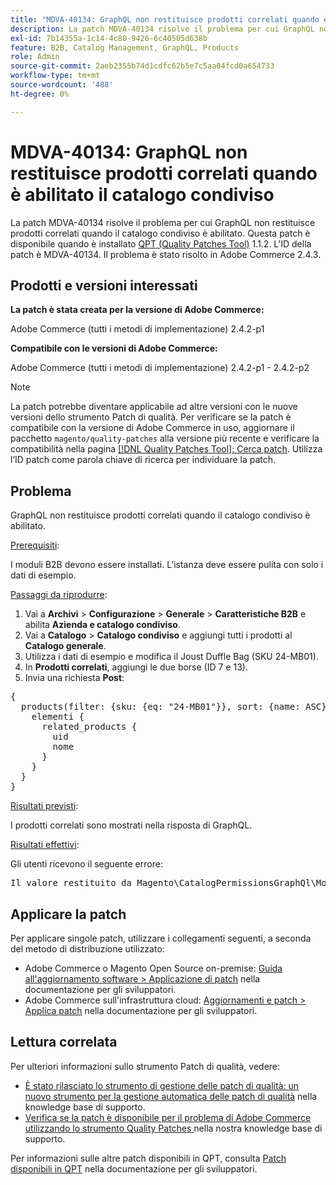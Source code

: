 ```yaml
---
title: "MDVA-40134: GraphQL non restituisce prodotti correlati quando è abilitato il catalogo condiviso"
description: La patch MDVA-40134 risolve il problema per cui GraphQL non restituisce prodotti correlati quando il catalogo condiviso è abilitato. Questa patch è disponibile quando è installato [Quality Patches Tool (QPT)](/help/announcements/adobe-commerce-announcements/magento-quality-patches-released-new-tool-to-self-serve-quality-patches.md) 1.1.2. L'ID della patch è MDVA-40134. Il problema è stato risolto in Adobe Commerce 2.4.3.
exl-id: 7b14355a-1c14-4c80-9426-6c40505d638b
feature: B2B, Catalog Management, GraphQL, Products
role: Admin
source-git-commit: 2aeb2355b74d1cdfc62b5e7c5aa04fcd0a654733
workflow-type: tm+mt
source-wordcount: '488'
ht-degree: 0%

---
```


# MDVA-40134: GraphQL non restituisce prodotti correlati quando è abilitato il catalogo condiviso

La patch MDVA-40134 risolve il problema per cui GraphQL non restituisce prodotti correlati quando il catalogo condiviso è abilitato. Questa patch è disponibile quando è installato [QPT (Quality Patches Tool)](/help/announcements/adobe-commerce-announcements/magento-quality-patches-released-new-tool-to-self-serve-quality-patches.md) 1.1.2. L&#39;ID della patch è MDVA-40134. Il problema è stato risolto in Adobe Commerce 2.4.3.

## Prodotti e versioni interessati

**La patch è stata creata per la versione di Adobe Commerce:**

Adobe Commerce (tutti i metodi di implementazione) 2.4.2-p1

**Compatibile con le versioni di Adobe Commerce:**

Adobe Commerce (tutti i metodi di implementazione) 2.4.2-p1 - 2.4.2-p2

>[!NOTE]
>
>La patch potrebbe diventare applicabile ad altre versioni con le nuove versioni dello strumento Patch di qualità. Per verificare se la patch è compatibile con la versione di Adobe Commerce in uso, aggiornare il pacchetto `magento/quality-patches` alla versione più recente e verificare la compatibilità nella pagina [[!DNL Quality Patches Tool]: Cerca patch](https://experienceleague.adobe.com/tools/commerce-quality-patches/index.html). Utilizza l’ID patch come parola chiave di ricerca per individuare la patch.

## Problema

GraphQL non restituisce prodotti correlati quando il catalogo condiviso è abilitato.

<u>Prerequisiti</u>:

I moduli B2B devono essere installati.
L’istanza deve essere pulita con solo i dati di esempio.

<u>Passaggi da riprodurre</u>:

1. Vai a **Archivi** > **Configurazione** > **Generale** > **Caratteristiche B2B** e abilita **Azienda e catalogo condiviso**.
1. Vai a **Catalogo** > **Catalogo condiviso** e aggiungi tutti i prodotti al **Catalogo generale**.
1. Utilizza i dati di esempio e modifica il Joust Duffle Bag (SKU 24-MB01).
1. In **Prodotti correlati**, aggiungi le due borse (ID 7 e 13).
1. Invia una richiesta **Post**:

<pre>{
  products(filter: {sku: {eq: "24-MB01"}}, sort: {name: ASC}) {
    elementi {
      related_products {
        uid
        nome
      }
    }
  }
}</pre>

<u>Risultati previsti</u>:

I prodotti correlati sono mostrati nella risposta di GraphQL.

<u>Risultati effettivi</u>:

Gli utenti ricevono il seguente errore:

<pre>Il valore restituito da Magento\CatalogPermissionsGraphQl\Model\Store\StoreProcessor::getStoreId() deve essere di tipo int, null ha restituito {"exception":"[object] (GraphQL\\Error\\Error(code: 0): il valore restituito da Magento\\CatalogPermissionsGraphQl\\Model\\Store\\StoreProcessor::getStoreId() deve essere di tipo int, null ha restituito </pre>

## Applicare la patch

Per applicare singole patch, utilizzare i collegamenti seguenti, a seconda del metodo di distribuzione utilizzato:

* Adobe Commerce o Magento Open Source on-premise: [Guida all&#39;aggiornamento software > Applicazione di patch](https://experienceleague.adobe.com/en/docs/commerce-operations/tools/quality-patches-tool/usage) nella documentazione per gli sviluppatori.
* Adobe Commerce sull&#39;infrastruttura cloud: [Aggiornamenti e patch > Applica patch](https://experienceleague.adobe.com/en/docs/commerce-cloud-service/user-guide/develop/upgrade/apply-patches) nella documentazione per gli sviluppatori.

## Lettura correlata

Per ulteriori informazioni sullo strumento Patch di qualità, vedere:

* [È stato rilasciato lo strumento di gestione delle patch di qualità: un nuovo strumento per la gestione automatica delle patch di qualità](/help/announcements/adobe-commerce-announcements/magento-quality-patches-released-new-tool-to-self-serve-quality-patches.md) nella knowledge base di supporto.
* [Verifica se la patch è disponibile per il problema di Adobe Commerce utilizzando lo strumento Quality Patches ](/help/support-tools/patches-available-in-qpt-tool/check-patch-for-magento-issue-with-magento-quality-patches.md) nella nostra knowledge base di supporto.

Per informazioni sulle altre patch disponibili in QPT, consulta [Patch disponibili in QPT](https://experienceleague.adobe.com/tools/commerce-quality-patches/index.html) nella documentazione per gli sviluppatori.
